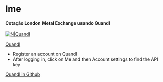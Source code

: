 # lme

#### Cotação London Metal Exchange usando Quandl

[![N|Quandl](https://files.readme.io/195b8c0-small-quandl-logo.png)](https://www.quandl.com/)

[Quandl](https://www.quandl.com/)

* Register an account on Quandl 
* After logging in, click on Me and then Account settings to find the API key

[Quandl in Github](https://github.com/quandl/quandl-python)
